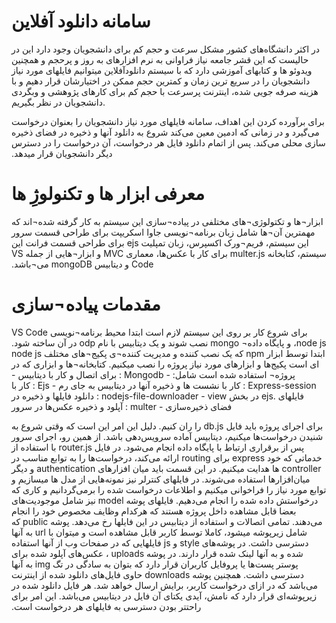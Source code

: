 # سامانه دانلود آفلاین

در اکثر دانشگاه‌های کشور مشکل سرعت و حجم کم برای دانشجویان وجود دارد این در حالیست که این قشر جامعه نیاز فراوانی به نرم افزار‌های به روز و پرحجم و همچنین ویدوئو ها و کتابهای آموزشی دارد که با سیستم دانلودآفلاین میتوانیم فایلهای مورد نیاز دانشجویان را در سریع ترین زمان و کمترین حجم ممکن در اختیارشان قرار دهیم و با هزینه صرفه جویی شده، اینترنت پرسرعت با حجم کم برای کارهای پژوهشی و وبگردی دانشجویان در نظر بگیریم.

برای برآورده کردن این اهداف، سامانه فایلهای مورد نیاز دانشجویان را بعنوان درخواست می‌گیرد و در زمانی که ادمین معین می‌کند شروع به دانلود آنها و ذخیره در فضای ذخیره سازی محلی می‌کند. پس از اتمام دانلود فایل هر درخواست، آن درخواست را در &#x202b;دسترس دیگر دانشجویان قرار میدهد. 


# معرفی ابزار ها و تکنولوژِ ها

ابزار¬ها و تکتولوژی¬های مختلفی در پیاده¬سازی این سیستم به کار گرفته شده¬اند که مهمترین آن¬ها شامل زبان برنامه¬نویسی جاوا اسکریپت برای طراحی قسمت سرور این سیستم، فریم¬ورک اکسپرس، زبان تمپلیت&#x202b; ejs  برای طراحی قسمت فرانت این سیستم، کتابخانه multer.js برای کار با عکس‌ها، معماری MVC و ابزار¬هایی از جمله VS Code و دیتابیس mongoDB می¬باشد.


# مقدمات پیاده¬سازی

برای شروع کار بر روی این سیستم لازم است ابتدا محیط برنامه¬نویسی&#x202b; VS Code ،node js و پایگاه داده¬ mongo نصب شوند و یک دیتابیس با نام odp در آن ساخته شود.
ابتدا توسط ابزار&#x202b; npm که یک نصب کننده و مدیریت کننده¬ی پکیج¬های مختلف node js ای است پکیج‌ها و ابزارهای مورد نیاز پروژه را نصب میکنیم. 
کتابخانه¬ها و ابزاری که در پروژه¬ استفاده شده است شامل&#x202b;:
&#x202b;-	Mongodb : برای اتصال و کار با دیتابیس
&#x202b;-	Express-session : کار با نشست ها و ذخیره آنها در دیتابیس به جای رم
&#x202b;-	Ejs : کار با فایلهای .ejs در بخش view
&#x202b;-	nodejs-file-downloader : دانلود فایلها و ذخیره در فضای ذخیره‌سازی
&#x202b;-	multer : آپلود و ذخیره عکس‌ها در سرور


برای  اجرای پروژه باید فایل&#x202b; db.js را ران کنیم. دلیل این امر این است که وقتی شروع به شنیدن درخواست‌ها میکنیم، دیتابیس آماده سرویس‌دهی باشد. از همین رو، اجرای سرور پس از برقراری ارتباط با پایگاه داده انجام می‌شود.
در فایل&#x202b; router.js با استفاده از خدماتی که خود express برای routing ارائه می‌کند، درخواست‌ها را به توابع مناسب در controller ها هدایت میکنیم. در این قسمت باید میان افزارهای authentication  و دیگر میان‌افزارها استفاده می‌شوند.
در فایلهای کنترلر نیز نمونه‌هایی از مدل ها میسازیم و توابع مورد نیاز را فراخوانی میکنیم و اطلاعات درخواست شده را برمی‌گردانیم و کاری که درخواستش داده شده را انجام می‌دهیم&#x202b;.
فایلهای پوشه&#x202b; model نیز شامل موجودیت‌های بعضا قابل مشاهده داخل پروژه هستند که هرکدام وظایف مخصوص خود را انجام می‌دهند. تمامی اتصالات و استفاده از دیتابیس در این فایلها  رخ می‌دهد.
پوشه&#x202b; public که شامل زیرپوشه میشود، کاملا توسط کاربر قابل مشاهده است و میتوان با url به آنها دسترسی داشت. در پوشه‌های style و js فایلهایی که در صفحات وب از آنها استفاده شده و به آنها لینک شده قرار دارند. در پوشه uploads ، عکس‌های آپلود شده برای پوستر پست‌ها یا پروفایل کاربران قرار دارد که بتوان به سادگی در تگ img به آنها دسترسی داشت.
همچنین پوشه&#x202b; downloads حاوی فایل‌های دانلود شده از اینترنت می‌باشد که در ازای درخواست کاربر، برایش ارسال خواهد شد. هر فایل دانلود شده در زیرپوشه‌ای قرار دارد که نامش، آیدی یکتای آن فایل در دیتابیس می‌باشد. این امر برای راحتتر بودن دسترسی به فایلهای هر درخواست است.


